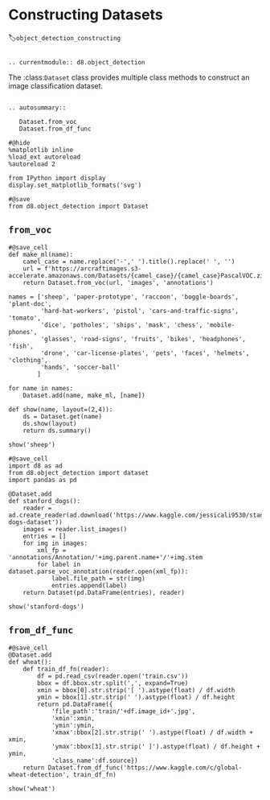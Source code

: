 # Constructing Datasets
:label:`object_detection_constructing`

```eval_rst

.. currentmodule:: d8.object_detection

```


The :class:`Dataset` class provides multiple class methods to construct an image classification dataset.

```eval_rst

.. autosummary::

   Dataset.from_voc
   Dataset.from_df_func

```


```{.python .input  n=4}
#@hide
%matplotlib inline
%load_ext autoreload
%autoreload 2

from IPython import display
display.set_matplotlib_formats('svg')
```

```{.python .input  n=5}
#@save
from d8.object_detection import Dataset
```

## `from_voc`

```{.python .input  n=6}
#@save_cell
def make_ml(name):
    camel_case = name.replace('-',' ').title().replace(' ', '')
    url = f'https://arcraftimages.s3-accelerate.amazonaws.com/Datasets/{camel_case}/{camel_case}PascalVOC.zip'
    return Dataset.from_voc(url, 'images', 'annotations')

names = ['sheep', 'paper-prototype', 'raccoon', 'boggle-boards', 'plant-doc',
         'hard-hat-workers', 'pistol', 'cars-and-traffic-signs', 'tomato',
         'dice', 'potholes', 'ships', 'mask', 'chess', 'mobile-phones',
         'glasses', 'road-signs', 'fruits', 'bikes', 'headphones', 'fish',
         'drone', 'car-license-plates', 'pets', 'faces', 'helmets', 'clothing',
         'hands', 'soccer-ball'
        ]

for name in names:
    Dataset.add(name, make_ml, [name])
```

```{.python .input  n=7}
def show(name, layout=(2,4)):
    ds = Dataset.get(name)
    ds.show(layout)
    return ds.summary()

show('sheep')
```

```{.python .input  n=10}
#@save_cell
import d8 as ad
from d8.object_detection import dataset
import pandas as pd

@Dataset.add
def stanford_dogs():
    reader = ad.create_reader(ad.download('https://www.kaggle.com/jessicali9530/stanford-dogs-dataset'))
    images = reader.list_images()
    entries = []
    for img in images:
        xml_fp = 'annotations/Annotation/'+img.parent.name+'/'+img.stem
        for label in dataset.parse_voc_annotation(reader.open(xml_fp)):
            label.file_path = str(img)
            entries.append(label)
    return Dataset(pd.DataFrame(entries), reader)

```

```{.python .input  n=11}
show('stanford-dogs')
```

## `from_df_func`

```{.python .input  n=12}
#@save_cell
@Dataset.add
def wheat():
    def train_df_fn(reader):
        df = pd.read_csv(reader.open('train.csv'))
        bbox = df.bbox.str.split(',', expand=True)
        xmin = bbox[0].str.strip('[ ').astype(float) / df.width
        ymin = bbox[1].str.strip(' ').astype(float) / df.height
        return pd.DataFrame({
            'file_path':'train/'+df.image_id+'.jpg',
            'xmin':xmin,
            'ymin':ymin,
            'xmax':bbox[2].str.strip(' ').astype(float) / df.width + xmin,
            'ymax':bbox[3].str.strip(' ]').astype(float) / df.height + ymin,
            'class_name':df.source})
    return Dataset.from_df_func('https://www.kaggle.com/c/global-wheat-detection', train_df_fn)
```

```{.python .input  n=13}
show('wheat')
```

